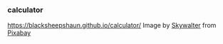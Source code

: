### calculator
https://blacksheepshaun.github.io/calculator/
Image by <a href="https://pixabay.com/users/skywalter-24820004/?utm_source=link-attribution&amp;utm_medium=referral&amp;utm_campaign=image&amp;utm_content=7097104">Skywalter</a> from <a href="https://pixabay.com/?utm_source=link-attribution&amp;utm_medium=referral&amp;utm_campaign=image&amp;utm_content=7097104">Pixabay</a>
